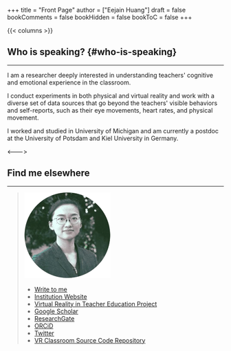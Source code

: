 +++
title = "Front Page"
author = ["Eejain Huang"]
draft = false
bookComments = false
bookHidden = false
bookToC = false
+++

<!-- {{< katex >}}\Bbb{YIZHEN}\enspace\Bbb{(EEJAIN)}\enspace\Bbb{HUANG}{{< /katex >}} -->

<!-- --- -->

{{< columns >}}

## Who is speaking? {#who-is-speaking} 

---

<div data-badge-details="right" data-badge-type="donut" data-doi="10.1016/j.compedu.2020.104100" data-hide-no-mentions="true" class="altmetric-embed"></div>

I am a researcher deeply interested in understanding teachers' cognitive and emotional experience in the classroom.

I conduct experiments in both physical and virtual reality and work with a diverse set of data sources that go beyond the teachers' visible behaviors and self-reports, such as their eye movements, heart rates, and physical movement. 

I worked and studied in University of Michigan and am currently a postdoc at the University of Potsdam and Kiel University in Germany.



<--->

## Find me elsewhere 
---
> ![](dithered-image.webp)
> - [Write to me](mailto:huang@eejain.com)
> - [Institution Website](https://www.uni-potsdam.de/en/erziehungswissenschaftliche-bildungsforschung/team/yizhen-huang)
> - [Virtual Reality in Teacher Education Project](https://www.researchgate.net/project/Virtual-Reality-in-Teacher-Education)
> - [Google Scholar](https://scholar.google.com/citations?hl=en&pli=1&user=0JRtAtkAAAAJ)
> - [ResearchGate](https://www.researchgate.net/profile/Yizhen-Huang)
> - [ORCiD](https://orcid.org/0000-0002-7041-1927)
> - [Twitter](https://twitter.com/EejainH)
> - [VR Classroom Source Code Repository](https://gitup.uni-potsdam.de/mm_vr/vr-klassenzimmer)




<!-- Hi there, this is Eejain. -->

<!-- Many tags can be attached to me: a young scholar dangling between publish or perish, a half-made geek plus self-taught scribbler,  and an enthusiast with all things quaint yet profound. -->

<!-- But none of them will stick. -->

<!-- Pared to the bone, I am just a **curious** soul that wants to share bits and pieces of thoughts with you. -->

<!-- ## Where is this place? {#where-is-this-place} -->

<!-- --- -->

<!-- This a collection of short essays on subculture, media, and human mind. They are possibly opinionated but guaranteed to be honest. And on the flip side, I avoid documenting brief passing thoughts, egocentric fantasies, and plain life events. Those writings can be better approached by using social media, personal journal, and a good old diary. -->

<!-- This virtual folio starts as a serious writing practice outside academia, an earnest attempt to speak in my real voice about things that resonates with me. Things that maybe trivial and obscure, but at one point, rippled through my stream of consciousness and finds their niche. -->

<!-- So it flows.&nbsp;[^1] -->

<!-- [^1]: The symbols in the website title represent the 59th hexagram in I Ching. It's called 渙 (dispersing), depicting how wind blows water, causing dispersion and regathering in a fluid fashion. 『易經．渙卦．象曰：「風行水上，渙；先王以享于帝立廟。 -->
